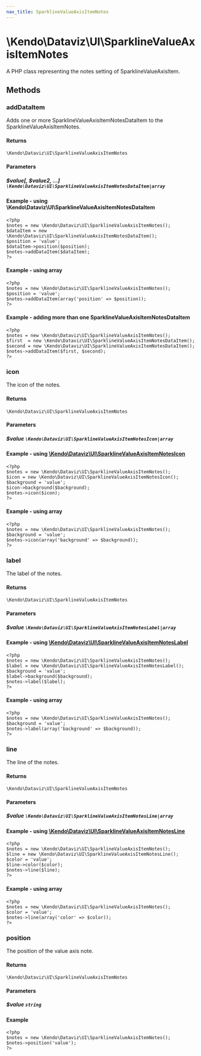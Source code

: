 ```yaml
---
nav_title: SparklineValueAxisItemNotes
---
```


# \Kendo\Dataviz\UI\SparklineValueAxisItemNotes

A PHP class representing the notes setting of SparklineValueAxisItem.


## Methods

### addDataItem

Adds one or more SparklineValueAxisItemNotesDataItem to the SparklineValueAxisItemNotes.

#### Returns
`\Kendo\Dataviz\UI\SparklineValueAxisItemNotes`

#### Parameters

##### $value[, $value2, ...] `\Kendo\Dataviz\UI\SparklineValueAxisItemNotesDataItem|array`

#### Example - using \Kendo\Dataviz\UI\SparklineValueAxisItemNotesDataItem

    <?php
    $notes = new \Kendo\Dataviz\UI\SparklineValueAxisItemNotes();
    $dataItem = new \Kendo\Dataviz\UI\SparklineValueAxisItemNotesDataItem();
    $position = 'value';
    $dataItem->position($position);
    $notes->addDataItem($dataItem);
    ?>

#### Example - using array

    <?php
    $notes = new \Kendo\Dataviz\UI\SparklineValueAxisItemNotes();
    $position = 'value';
    $notes->addDataItem(array('position' => $position));
    ?>

#### Example - adding more than one SparklineValueAxisItemNotesDataItem

    <?php
    $notes = new \Kendo\Dataviz\UI\SparklineValueAxisItemNotes();
    $first  = new \Kendo\Dataviz\UI\SparklineValueAxisItemNotesDataItem();
    $second = new \Kendo\Dataviz\UI\SparklineValueAxisItemNotesDataItem();
    $notes->addDataItem($first, $second);
    ?>

### icon

The icon of the notes.

#### Returns
`\Kendo\Dataviz\UI\SparklineValueAxisItemNotes`

#### Parameters

##### $value `\Kendo\Dataviz\UI\SparklineValueAxisItemNotesIcon|array`


#### Example - using [\Kendo\Dataviz\UI\SparklineValueAxisItemNotesIcon](/kendo-ui/api/wrappers/php/Kendo/Dataviz/UI/SparklineValueAxisItemNotesIcon)
    <?php
    $notes = new \Kendo\Dataviz\UI\SparklineValueAxisItemNotes();
    $icon = new \Kendo\Dataviz\UI\SparklineValueAxisItemNotesIcon();
    $background = 'value';
    $icon->background($background);
    $notes->icon($icon);
    ?>

#### Example - using array

    <?php
    $notes = new \Kendo\Dataviz\UI\SparklineValueAxisItemNotes();
    $background = 'value';
    $notes->icon(array('background' => $background));
    ?>

### label

The label of the notes.

#### Returns
`\Kendo\Dataviz\UI\SparklineValueAxisItemNotes`

#### Parameters

##### $value `\Kendo\Dataviz\UI\SparklineValueAxisItemNotesLabel|array`


#### Example - using [\Kendo\Dataviz\UI\SparklineValueAxisItemNotesLabel](/kendo-ui/api/wrappers/php/Kendo/Dataviz/UI/SparklineValueAxisItemNotesLabel)
    <?php
    $notes = new \Kendo\Dataviz\UI\SparklineValueAxisItemNotes();
    $label = new \Kendo\Dataviz\UI\SparklineValueAxisItemNotesLabel();
    $background = 'value';
    $label->background($background);
    $notes->label($label);
    ?>

#### Example - using array

    <?php
    $notes = new \Kendo\Dataviz\UI\SparklineValueAxisItemNotes();
    $background = 'value';
    $notes->label(array('background' => $background));
    ?>

### line

The line of the notes.

#### Returns
`\Kendo\Dataviz\UI\SparklineValueAxisItemNotes`

#### Parameters

##### $value `\Kendo\Dataviz\UI\SparklineValueAxisItemNotesLine|array`


#### Example - using [\Kendo\Dataviz\UI\SparklineValueAxisItemNotesLine](/kendo-ui/api/wrappers/php/Kendo/Dataviz/UI/SparklineValueAxisItemNotesLine)
    <?php
    $notes = new \Kendo\Dataviz\UI\SparklineValueAxisItemNotes();
    $line = new \Kendo\Dataviz\UI\SparklineValueAxisItemNotesLine();
    $color = 'value';
    $line->color($color);
    $notes->line($line);
    ?>

#### Example - using array

    <?php
    $notes = new \Kendo\Dataviz\UI\SparklineValueAxisItemNotes();
    $color = 'value';
    $notes->line(array('color' => $color));
    ?>

### position
The position of the value axis note.

#### Returns
`\Kendo\Dataviz\UI\SparklineValueAxisItemNotes`

#### Parameters

##### $value `string`



#### Example 
    <?php
    $notes = new \Kendo\Dataviz\UI\SparklineValueAxisItemNotes();
    $notes->position('value');
    ?>

